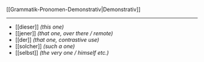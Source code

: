 [[Grammatik-Pronomen-Demonstrativ|Demonstrativ]]

---

- [[dieser]]      *(this one)*
- [[jener]]        *(that one, over there / remote)*
- [[der]]           *(that one, contrastive use)*
- [[solcher]]    *(such a one)*
- [[selbst]]      *(the very one / himself etc.)*

